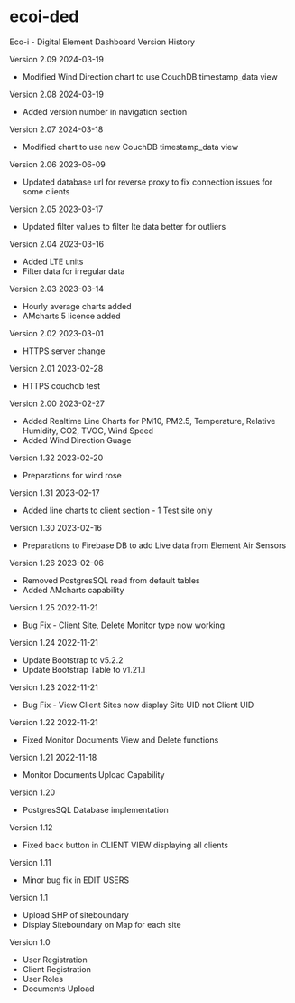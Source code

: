# ecoi-ded
Eco-i - Digital Element Dashboard
Version History

Version 2.09
2024-03-19
* Modified Wind Direction chart to use CouchDB timestamp_data view

Version 2.08
2024-03-19
* Added version number in navigation section

Version 2.07
2024-03-18
* Modified chart to use new CouchDB timestamp_data view

Version 2.06
2023-06-09
* Updated database url for reverse proxy to fix connection issues for some clients

Version 2.05
2023-03-17
* Updated filter values to filter lte data better for outliers

Version 2.04
2023-03-16
* Added LTE units
* Filter data for irregular data

Version 2.03
2023-03-14
* Hourly average charts added
* AMcharts 5 licence added

Version 2.02
2023-03-01
* HTTPS server change

Version 2.01
2023-02-28
* HTTPS couchdb test

Version 2.00
2023-02-27
* Added Realtime Line Charts for PM10, PM2.5, Temperature, Relative Humidity, CO2, TVOC, Wind Speed
* Added Wind Direction Guage

Version 1.32
2023-02-20
* Preparations for wind rose 

Version 1.31
2023-02-17
* Added line charts to client section - 1 Test site only

Version 1.30
2023-02-16
* Preparations to Firebase DB to add Live data from Element Air Sensors

Version 1.26
2023-02-06
* Removed PostgresSQL read from default tables
* Added AMcharts capability

Version 1.25
2022-11-21
* Bug Fix - Client Site, Delete Monitor type now working

Version 1.24
2022-11-21
* Update Bootstrap to v5.2.2
* Update Bootstrap Table to v1.21.1

Version 1.23
2022-11-21
* Bug Fix - View Client Sites now display Site UID not Client UID

Version 1.22
2022-11-21
* Fixed Monitor Documents View and Delete functions

Version 1.21
2022-11-18
* Monitor Documents Upload Capability

Version 1.20
* PostgresSQL Database implementation

Version 1.12
* Fixed back button in CLIENT VIEW displaying all clients

Version 1.11
* Minor bug fix in EDIT USERS

Version 1.1
* Upload SHP of siteboundary
* Display Siteboundary on Map for each site

Version 1.0
* User Registration 
* Client Registration
* User Roles
* Documents Upload
